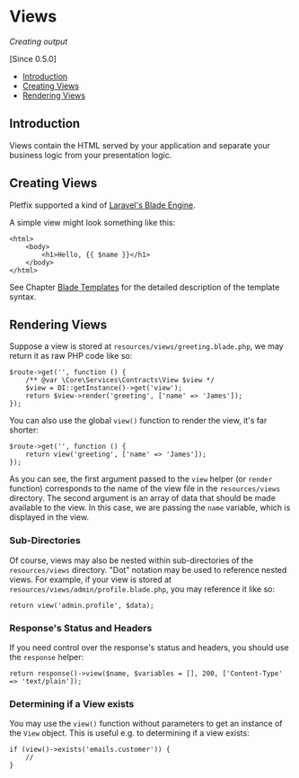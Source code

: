 # Views

_Creating output_

[Since 0.5.0]

- [Introduction](#introduction)
- [Creating Views](#blade)
- [Rendering Views](#rendering)

<a name="introduction"></a>
## Introduction

Views contain the HTML served by your application and separate your business logic from your presentation logic. 

<a name="blade"></a>
## Creating Views

Pletfix supported a kind of [Laravel's Blade Engine](https://laravel.com/docs/5.3/blade).
 
A simple view might look something like this:

    <html>
        <body>
            <h1>Hello, {{ $name }}</h1>
        </body>
    </html>

See Chapter [Blade Templates](blade) for the detailed description of the template syntax.

<a name="rendering"></a>
## Rendering Views

Suppose a view is stored at `resources/views/greeting.blade.php`, we may return it as raw PHP code like so:

    $route->get('', function () {
        /** @var \Core\Services\Contracts\View $view */
        $view = DI::getInstance()->get('view');
        return $view->render('greeting', ['name' => 'James']);
    });

You can also use the global `view()` function to render the view, it's far shorter:

    $route->get('', function () {
        return view('greeting', ['name' => 'James']);
    });

As you can see, the first argument passed to the `view` helper (or `render` function) corresponds to the name of the view file in the `resources/views` directory. 
The second argument is an array of data that should be made available to the view. 
In this case, we are passing the `name` variable, which is displayed in the view.

### Sub-Directories

Of course, views may also be nested within sub-directories of the `resources/views` directory. 
"Dot" notation may be used to reference nested views. 
For example, if your view is stored at `resources/views/admin/profile.blade.php`, you may reference it like so:

    return view('admin.profile', $data);

<a name="response"></a>
### Response's Status and Headers

If you need control over the response's status and headers, you should use the `response` helper:

    return response()->view($name, $variables = [], 200, ['Content-Type' => 'text/plain']);   

<a name="exists"></a>
### Determining if a View exists

You may use the `view()` function without parameters to get an instance of the `View` object. 
This is useful e.g. to determining if a view exists:

    if (view()->exists('emails.customer')) {
        //
    }
